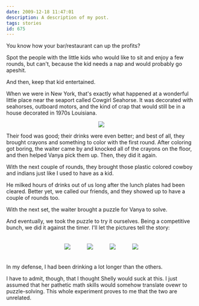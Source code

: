 ```yaml
---
date: 2009-12-18 11:47:01
description: A description of my post.
tags: stories
id: 675
---
```

You know how your bar/restaurant can up the profits?

Spot the people with the little kids who would like to sit and enjoy a few rounds, but can't, because the kid needs a nap and would probably go apeshit.

And then, keep that kid entertained.

When we were in New York, that's exactly what happened at a wonderful little place near the seaport called Cowgirl Seahorse.  <!--more-->It was decorated with seahorses, outboard motors, and the kind of crap that would still be in a house decorated in 1970s Louisiana.

<div style="text-align:center">
<img src="/img/cowgirlseahorse.jpg">
</div>

Their food was good; their drinks were even better; and best of all, they brought crayons and something to color with the first round.  After coloring got boring, the waiter came by and knocked all of the crayons on the floor, and then helped Vanya pick them up.  Then, they did it again.

With the next couple of rounds, they brought those plastic colored cowboy and indians just like I used to have as a kid.

He milked hours of drinks out of us long after the lunch plates had been cleared.  Better yet, we called our friends, and they showed up to have a couple of rounds too.

With the next set, the waiter brought a puzzle for Vanya to solve.

And eventually, we took the puzzle to try it ourselves.  Being a competitive bunch, we did it against the timer.  I'll let the pictures tell the story:

<div style="text-align:center">
<img src="/img/puzzlemaryann.jpg" style="padding:20px">
<img src="/img/puzzlezack.jpg" style="padding:20px">
<img src="/img/puzzleshelly.jpg" style="padding:20px">
<img src="/img/puzzleben.jpg" style="padding:20px">
</div>

In my defense, I had been drinking a lot longer than the others.

I have to admit, though, that I thought Shelly would suck at this.  I just assumed that her pathetic math skills would somehow translate ovewr to puzzle-solving.  This whole experiment proves to me that the two are unrelated.
